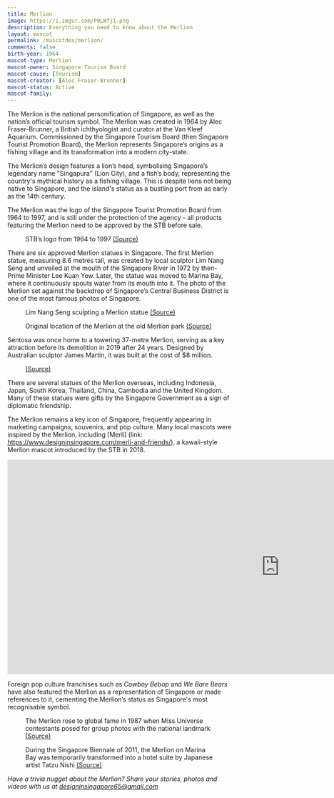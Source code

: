 ```yaml
---
title: Merlion
image: https://i.imgur.com/P0LWfj1.png
description: Everything you need to know about the Merlion
layout: mascot
permalink: /mascotdex/merlion/
comments: false
birth-year: 1964
mascot-type: Merlion
mascot-owner: Singapore Tourism Board
mascot-cause: [Tourism]
mascot-creator: [Alec Fraser-Brunner]
mascot-status: Active
mascot-family: 
---
```


The Merlion is the national personification of Singapore, as well as the nation’s official tourism symbol. The Merlion was created in 1964 by Alec Fraser-Brunner, a British ichthyologist and curator at the Van Kleef Aquarium. Commissioned by the Singapore Tourism Board (then Singapore Tourist Promotion Board), the Merlion represents Singapore’s origins as a fishing village and its transformation into a modern city-state.

The Merlion’s design features a lion’s head, symbolising Singapore’s legendary name "Singapura" (Lion City), and a fish’s body, representing the country's mythical history as a fishing village. This is despite lions not being native to Singapore, and the island's status as a bustling port from as early as the 14th century.

The Merlion was the logo of the Singapore Tourist Promotion Board from 1964 to 1997, and is still under the protection of the agency - all products featuring the Merlion need to be approved by the STB before sale. 

<figure>
<img src="https://i.imgur.com/0jgS3lC.jpg" alt="">
<figcaption>STB’s logo from 1964 to 1997 <a href="https://www.researchgate.net/figure/Original-Singapore-Tourist-Promotion-Board-logo-1964_fig4_257744652" target="_blank">(Source)</a></figcaption>
</figure>

There are six approved Merlion statues in Singapore. The first Merlion statue, measuring 8.6 metres tall, was created by local sculptor Lim Nang Seng and unveiled at the mouth of the Singapore River in 1972 by then-Prime Minister Lee Kuan Yew. Later, the statue was moved to Marina Bay, where it continuously spouts water from its mouth into it. The photo of the Merlion set against the backdrop of Singapore’s Central Business District is one of the most famous photos of Singapore.

<figure>
<img src="https://i.imgur.com/LTmw5Dg.jpg" alt="">
<figcaption>Lim Nang Seng sculpting a Merlion statue <a href="https://corporate.nas.gov.sg/media/collections-and-research/lim-nan-seng-sculpting-miniature-merlion/" target="_blank">(Source)</a></figcaption>
</figure>

<figure>
<img src="https://i.imgur.com/I6wl9CS.jpg" alt="">
<figcaption>Original location of the Merlion at the old Merlion park <a href="https://www.facebook.com/photo/?fbid=458546239635531&set=a.209989294491228" target="_blank">(Source)</a></figcaption>
</figure>

Sentosa was once home to a towering 37-metre Merlion, serving as a key attraction before its demolition in 2019 after 24 years. Designed by Australian sculptor James Martin, it was built at the cost of $8 million.

<figure>
<img src="https://i.imgur.com/pLBrjNf.jpg" alt="">
<figcaption><a href="https://www.straitstimes.com/singapore/sentosa-merlion-to-be-demolished-6-things-to-know-about-the-singapore-icon" target="_blank">(Source)</a></figcaption>
</figure>

There are several statues of the Merlion overseas, including Indonesia, Japan, South Korea, Thailand, China, Cambodia and the United Kingdom. Many of these statues were gifts by the Singapore Government as a sign of diplomatic friendship.

The Merlion remains a key icon of Singapore, frequently appearing in marketing campaigns, souvenirs, and pop culture. Many local mascots were inspired by the Merlion, including [Merli] (link: https://www.designinsingapore.com/merli-and-friends/), a kawaii-style Merlion mascot introduced by the STB in 2018.

<iframe width="1217" height="480" src="https://www.youtube.com/embed/3uD8LPjtuos?list=PL2WeSpSCs2h8gBpeO2HLczCTUrz4spgQ2" title="Merli and Friends: The Boy Who Could" frameborder="0" allow="accelerometer; autoplay; clipboard-write; encrypted-media; gyroscope; picture-in-picture; web-share" referrerpolicy="strict-origin-when-cross-origin" allowfullscreen></iframe>

Foreign pop culture franchises such as *Cowboy Bebop* and *We Bare Bears* have also featured the Merlion as a representation of Singapore or made references to it, cementing the Merlion’s status as Singapore's most recognisable symbol.

<figure>
<img src="https://i.imgur.com/L1bo2u5.jpg" alt="">
<figcaption>The Merlion rose to global fame in 1987 when Miss Universe contestants posed for group photos with the national landmark <a href="https://www.nas.gov.sg/archivesonline/photographs/record-details/5ce6f935-1162-11e3-83d5-0050568939ad" target="_blank">(Source)</a></figcaption>
</figure>

<figure>
<img src="https://i.imgur.com/Z1wITDq.jpg" alt="">
<figcaption>During the Singapore Biennale of 2011, the Merlion on Marina Bay was temporarily transformed into a hotel suite by Japanese artist Tatzu Nishi <a href="https://www.straitstimes.com/singapore/community/the-mane-attraction-lesser-known-facts-about-the-merlion-which-turns-50" target="_blank">(Source)</a></figcaption>
</figure>

<i>Have a trivia nugget about the Merlion? Share your stories, photos and videos with us at designinsingapore65@gmail.com</i>
